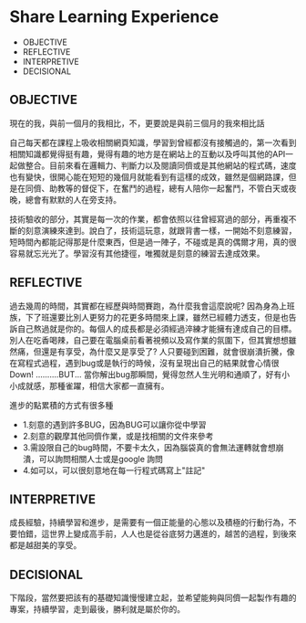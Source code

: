 

# Share Learning Experience

- OBJECTIVE
- REFLECTIVE
- INTERPRETIVE
- DECISIONAL


## OBJECTIVE
現在的我，與前一個月的我相比，不，更要說是與前三個月的我來相比話


自己每天都在課程上吸收相關網頁知識，學習到曾經都沒有接觸過的，第一次看到相關知識都覺得挺有趣，覺得有趣的地方是在網站上的互動以及呼叫其他的API一起做整合。目前來看在邏輯力、判斷力以及閱讀同儕或是其他網站的程式碼，速度也有變快，很開心能在短短的幾個月就能看到有這樣的成效，雖然是個網路課，但是在同儕、助教等的督促下，在奮鬥的過程，總有人陪你一起奮鬥，不管白天或夜晚，總會有默默的人在旁支持。

技術驗收的部分，其實是每一次的作業，都會依照以往曾經寫過的部分，再重複不斷的刻意演練來達到。說白了，技術這玩意，就跟背書一樣，一開始不刻意練習，短時間內都能記得那是什麼東西，但是過一陣子，不碰或是真的偶爾才用，真的很容易就忘光光了。學習沒有其他捷徑，唯獨就是刻意的練習去達成效果。

## REFLECTIVE

過去幾周的時間，其實都在經歷與時間賽跑，為什麼我會這麼說呢? 因為身為上班族，下了班還要比別人更努力的花更多時間來上課，雖然已經體力透支，但是也告訴自己熬過就是你的。每個人的成長都是必須經過淬練才能擁有達成自己的目標。別人在吃香喝辣，自己要在電腦桌前看著視頻以及寫作業的氛圍下，但其實想想雖然痛，但還是有享受，為什麼又是享受了? 人只要碰到困難，就會很崩潰折騰，像在寫程式過程，遇到bug或是執行的時候，沒有呈現出自己的結果就會心情很Down! ..........BUT... 當你解出bug那瞬間，覺得忽然人生光明和通順了，好有小小成就感，那種雀躍，相信大家都一直擁有。

進步的點累積的方式有很多種
  + 1.刻意的遇到許多BUG，因為BUG可以讓你從中學習
  + 2.刻意的觀摩其他同儕作業，或是找相關的文件來參考
  + 3.需設限自己的bug時間，不要卡太久，因為腦袋真的會無法運轉就會想崩潰，可以詢問相關人士或是google 詢問
  + 4.如可以，可以很刻意地在每一行程式碼寫上"註記"



## INTERPRETIVE
成長經驗，持續學習和進步，是需要有一個正能量的心態以及積極的行動行為，不要怕錯，這世界上變成高手前，人人也是從谷底努力邁進的，越苦的過程，到後來都是越甜美的享受。

## DECISIONAL

下階段，當然要把該有的基礎知識慢慢建立起，並希望能夠與同儕一起製作有趣的專案，持續學習，走到最後，勝利就是屬於你的。
